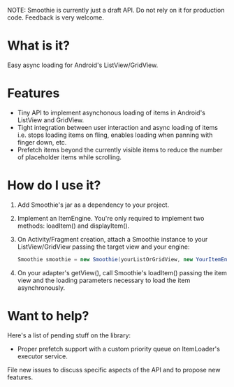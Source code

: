 NOTE: Smoothie is currently just a draft API. Do not rely on it for production
code. Feedback is very welcome.

What is it?
===========

Easy async loading for Android's ListView/GridView.

Features
========

* Tiny API to implement asynchonous loading of items in Android's
  ListView and GridView.
* Tight integration between user interaction and async loading of items i.e.
  stops loading items on fling, enables loading when panning with finger
  down, etc.
* Prefetch items beyond the currently visible items to reduce the number of
  placeholder items while scrolling.

How do I use it?
================

1. Add Smoothie's jar as a dependency to your project.

2. Implement an ItemEngine. You're only required to implement two methods:
   loadItem() and displayItem().

3. On Activity/Fragment creation, attach a Smoothie instance to your
   ListView/GridView passing the target view and your engine:

   ```java
   Smoothie smoothie = new Smoothie(yourListOrGridView, new YourItemEngine());
   ```

4. On your adapter's getView(), call Smoothie's loadItem() passing the item
   view and the loading parameters necessary to load the item asynchronously.

Want to help?
=============

Here's a list of pending stuff on the library:

* Proper prefetch support with a custom priority queue on ItemLoader's executor
  service.

File new issues to discuss specific aspects of the API and to propose new
features.
